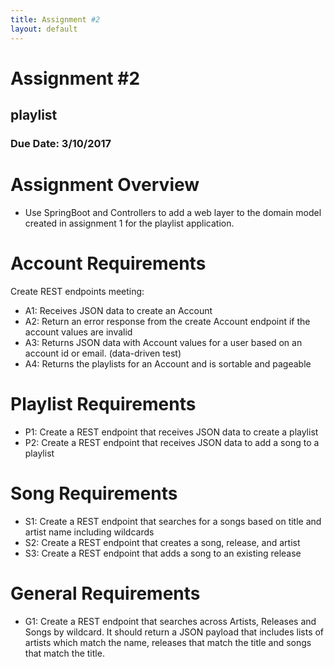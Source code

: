 ```yaml
---
title: Assignment #2
layout: default
---
```


# Assignment #2

## playlist

### Due Date: 3/10/2017

# Assignment Overview
- Use SpringBoot and Controllers to add a web layer to the domain model created in assignment 1 for the playlist application.

# Account Requirements
Create REST endpoints meeting:
- A1: Receives JSON data to create an Account
- A2: Return an error response from the create Account endpoint if the account values are invalid
- A3: Returns JSON data with Account values for a user based on an account id or email. (data-driven test)
- A4: Returns the playlists for an Account and is sortable and pageable

# Playlist Requirements
- P1: Create a REST endpoint that receives JSON data to create a playlist
- P2: Create a REST endpoint that receives JSON data to add a song to a playlist

# Song Requirements
- S1: Create a REST endpoint that searches for a songs based on title and artist name including wildcards
- S2: Create a REST endpoint that creates a song, release, and artist
- S3: Create a REST endpoint that adds a song to an existing release

# General Requirements
- G1: Create a REST endpoint that searches across Artists, Releases and Songs by wildcard.  It should return a JSON payload that includes lists of artists which match the name, releases that match the title and songs that match the title.
